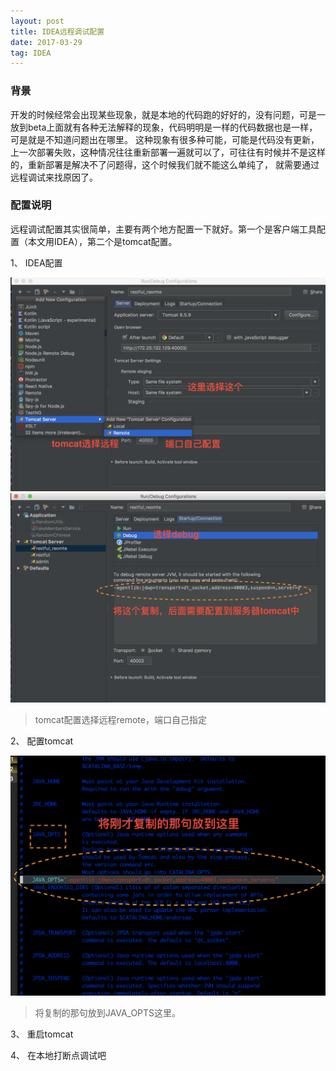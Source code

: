 ```yaml
---
layout: post
title: IDEA远程调试配置
date: 2017-03-29
tag: IDEA
---
```

### 背景
开发的时候经常会出现某些现象，就是本地的代码跑的好好的，没有问题，可是一放到beta上面就有各种无法解释的现象，代码明明是一样的代码数据也是一样，可是就是不知道问题出在哪里。
这种现象有很多种可能，可能是代码没有更新，上一次部署失败，这种情况往往重新部署一遍就可以了，可往往有时候并不是这样的，重新部署是解决不了问题得，这个时候我们就不能这么单纯了，
就需要通过远程调试来找原因了。

### 配置说明
远程调试配置其实很简单，主要有两个地方配置一下就好。第一个是客户端工具配置（本文用IDEA），第二个是tomcat配置。

1、 IDEA配置

<img src="/images/posts/articles/2017-03-29/001.png" alt="配置" style="width:600px;">
<br>
<img src="/images/posts/articles/2017-03-29/002.png" alt="配置" style="width:600px;">

> tomcat配置选择远程remote，端口自己指定

2、 配置tomcat

<img src="/images/posts/articles/2017-03-29/003.png" alt="配置" style="width:600px;">

> 将复制的那句放到JAVA_OPTS这里。

3、 重启tomcat

4、 在本地打断点调试吧

